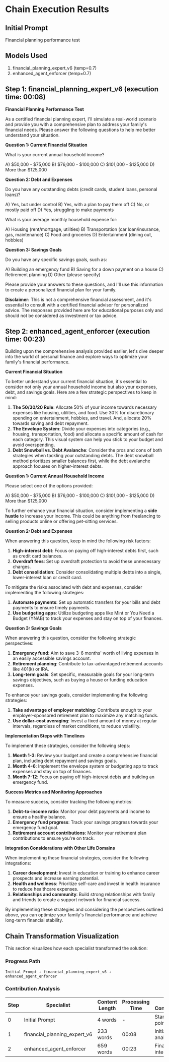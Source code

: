 # Chain Execution Results

## Initial Prompt

Financial planning performance test

## Models Used

1. financial_planning_expert_v6 (temp=0.7)
2. enhanced_agent_enforcer (temp=0.7)

## Step 1: financial_planning_expert_v6 (execution time: 00:08)

**Financial Planning Performance Test**

As a certified financial planning expert, I'll simulate a real-world scenario and provide you with a comprehensive plan to address your family's financial needs. Please answer the following questions to help me better understand your situation.

**Question 1: Current Financial Situation**

What is your current annual household income?

A) $50,000 - $75,000
B) $76,000 - $100,000
C) $101,000 - $125,000
D) More than $125,000

**Question 2: Debt and Expenses**

Do you have any outstanding debts (credit cards, student loans, personal loans)?

A) Yes, but under control
B) Yes, with a plan to pay them off
C) No, or mostly paid off
D) Yes, struggling to make payments

What is your average monthly household expense for:

A) Housing (rent/mortgage, utilities)
B) Transportation (car loan/insurance, gas, maintenance)
C) Food and groceries
D) Entertainment (dining out, hobbies)

**Question 3: Savings Goals**

Do you have any specific savings goals, such as:

A) Building an emergency fund
B) Saving for a down payment on a house
C) Retirement planning
D) Other (please specify)

Please provide your answers to these questions, and I'll use this information to create a personalized financial plan for your family.

**Disclaimer:** This is not a comprehensive financial assessment, and it's essential to consult with a certified financial advisor for personalized advice. The responses provided here are for educational purposes only and should not be considered as investment or tax advice.

## Step 2: enhanced_agent_enforcer (execution time: 00:23)

Building upon the comprehensive analysis provided earlier, let's dive deeper into the world of personal finance and explore ways to optimize your family's financial performance.

**Current Financial Situation**

To better understand your current financial situation, it's essential to consider not only your annual household income but also your expenses, debt, and savings goals. Here are a few strategic perspectives to keep in mind:

1. **The 50/30/20 Rule**: Allocate 50% of your income towards necessary expenses like housing, utilities, and food. Use 30% for discretionary spending on entertainment, hobbies, and travel. And, allocate 20% towards saving and debt repayment.
2. **The Envelope System**: Divide your expenses into categories (e.g., housing, transportation, food) and allocate a specific amount of cash for each category. This visual system can help you stick to your budget and avoid overspending.
3. **Debt Snowball vs. Debt Avalanche**: Consider the pros and cons of both strategies when tackling your outstanding debts. The debt snowball method prioritizes smaller balances first, while the debt avalanche approach focuses on higher-interest debts.

**Question 1: Current Annual Household Income**

Please select one of the options provided:

A) $50,000 - $75,000
B) $76,000 - $100,000
C) $101,000 - $125,000
D) More than $125,000

To further enhance your financial situation, consider implementing a **side hustle** to increase your income. This could be anything from freelancing to selling products online or offering pet-sitting services.

**Question 2: Debt and Expenses**

When answering this question, keep in mind the following risk factors:

1. **High-interest debt**: Focus on paying off high-interest debts first, such as credit card balances.
2. **Overdraft fees**: Set up overdraft protection to avoid these unnecessary charges.
3. **Debt consolidation**: Consider consolidating multiple debts into a single, lower-interest loan or credit card.

To mitigate the risks associated with debt and expenses, consider implementing the following strategies:

1. **Automate payments**: Set up automatic transfers for your bills and debt payments to ensure timely payments.
2. **Use budgeting apps**: Utilize budgeting apps like Mint or You Need a Budget (YNAB) to track your expenses and stay on top of your finances.

**Question 3: Savings Goals**

When answering this question, consider the following strategic perspectives:

1. **Emergency fund**: Aim to save 3-6 months' worth of living expenses in an easily accessible savings account.
2. **Retirement planning**: Contribute to tax-advantaged retirement accounts like 401(k) or IRA.
3. **Long-term goals**: Set specific, measurable goals for your long-term savings objectives, such as buying a house or funding education expenses.

To enhance your savings goals, consider implementing the following strategies:

1. **Take advantage of employer matching**: Contribute enough to your employer-sponsored retirement plan to maximize any matching funds.
2. **Use dollar-cost averaging**: Invest a fixed amount of money at regular intervals, regardless of market conditions, to reduce volatility.

**Implementation Steps with Timelines**

To implement these strategies, consider the following steps:

1. **Month 1-3**: Review your budget and create a comprehensive financial plan, including debt repayment and savings goals.
2. **Month 4-6**: Implement the envelope system or budgeting app to track expenses and stay on top of finances.
3. **Month 7-12**: Focus on paying off high-interest debts and building an emergency fund.

**Success Metrics and Monitoring Approaches**

To measure success, consider tracking the following metrics:

1. **Debt-to-income ratio**: Monitor your debt payments and income to ensure a healthy balance.
2. **Emergency fund progress**: Track your savings progress towards your emergency fund goal.
3. **Retirement account contributions**: Monitor your retirement plan contributions to ensure you're on track.

**Integration Considerations with Other Life Domains**

When implementing these financial strategies, consider the following integrations:

1. **Career development**: Invest in education or training to enhance career prospects and increase earning potential.
2. **Health and wellness**: Prioritize self-care and invest in health insurance to reduce healthcare expenses.
3. **Relationships and community**: Build strong relationships with family and friends to create a support network for financial success.

By implementing these strategies and considering the perspectives outlined above, you can optimize your family's financial performance and achieve long-term financial stability.

## Chain Transformation Visualization

This section visualizes how each specialist transformed the solution:

### Progress Path

```
Initial Prompt → financial_planning_expert_v6 → enhanced_agent_enforcer
```

### Contribution Analysis

| Step | Specialist | Content Length | Processing Time | Key Contribution |
|------|------------|----------------|-----------------|------------------|
| 0 | Initial Prompt | 4 words | - | Starting point |
| 1 | financial_planning_expert_v6 | 233 words | 00:08 | Initial analysis |
| 2 | enhanced_agent_enforcer | 659 words | 00:23 | Final integration |
